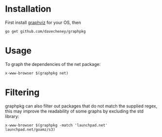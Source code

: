 # Installation

First install [graphviz](http://graphviz.org/Download.php) for your OS, then

	go get github.com/davecheney/graphpkg

# Usage

To graph the dependencies of the net package:

	x-www-browser $(graphpkg net)

# Filtering

graphpkg can also filter out packages that do not match the supplied regex, this may improve the readability of some graphs by excluding the std library:

	x-www-browser $(graphpkg -match 'launchpad.net' launchpad.net/goamz/s3)

